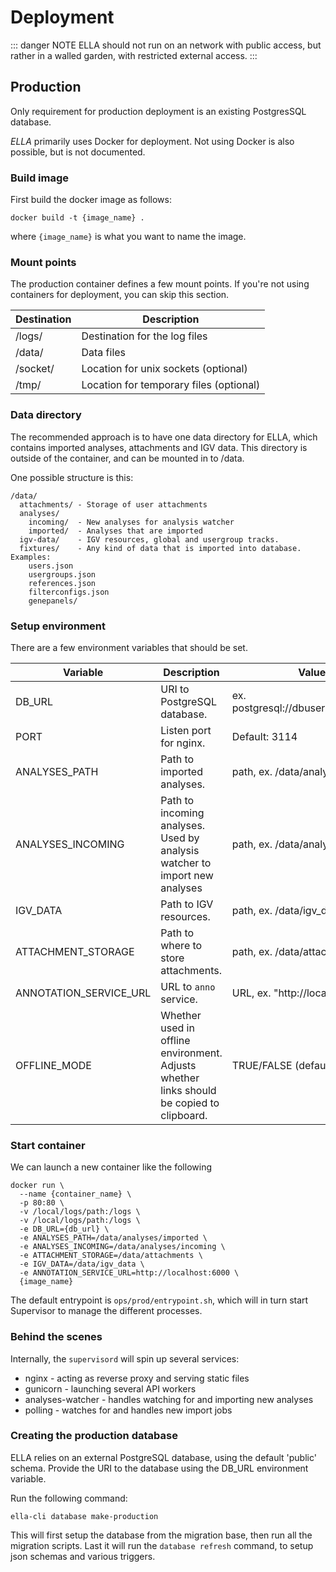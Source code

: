 # Deployment

::: danger NOTE
ELLA should not run on an network with public access, but rather in a walled garden, with restricted external access.
:::

## Production

Only requirement for production deployment is an existing PostgresSQL database.

*ELLA* primarily uses Docker for deployment. Not using Docker is also possible, but is not documented.

### Build image

First build the docker image as follows:

```
docker build -t {image_name} .
```

where `{image_name}` is what you want to name the image.

### Mount points

The production container defines a few mount points.
If you're not using containers for deployment, you can skip this section.

| Destination	| Description  	                          |
|------------	|----------------------	                  |
| /logs/      | Destination for the log files           |
| /data/      | Data files           	                  |
| /socket/    | Location for unix sockets (optional)    |
| /tmp/       | Location for temporary files (optional) |


### Data directory

The recommended approach is to have one data directory for ELLA, which contains imported analyses, attachments and IGV data. This directory is outside of the container, and can be mounted in to /data.

One possible structure is this:

```
/data/
  attachments/ - Storage of user attachments
  analyses/
    incoming/  - New analyses for analysis watcher
    imported/  - Analyses that are imported
  igv-data/    - IGV resources, global and usergroup tracks.
  fixtures/    - Any kind of data that is imported into database. Examples:
    users.json
    usergroups.json
    references.json
    filterconfigs.json
    genepanels/

```

### Setup environment

There are a few environment variables that should be set.

| Variable  	    | Description  	                                 | Values  |
|------------	    | ---------------------------------------------- | ------  |
| DB_URL    | URI to PostgreSQL database.	                         | ex. postgresql://dbuser@host/dbname   |
| PORT      | Listen port for nginx.	                         | Default: 3114   |
| ANALYSES_PATH   | Path to imported analyses. 	| path, ex. /data/analyses/imported |
| ANALYSES_INCOMING   | Path to incoming analyses. Used by analysis watcher to import new analyses 	| path, ex. /data/analyses/incoming |
| IGV_DATA   | Path to IGV resources. 	| path, ex. /data/igv_data |
| ATTACHMENT_STORAGE   | Path to where to store attachments. 	| path, ex. /data/attachments/ |
| ANNOTATION_SERVICE_URL   | URL to `anno` service. 	| URL, ex. "http://localhost:6000" |
| OFFLINE_MODE    | Whether used in offline environment. Adjusts whether links should be copied to clipboard.	| TRUE/FALSE (default: FALSE )    |


### Start container

We can launch a new container like the following

```
docker run \
  --name {container_name} \
  -p 80:80 \
  -v /local/logs/path:/logs \
  -v /local/logs/path:/logs \
  -e DB_URL={db_url} \
  -e ANALYSES_PATH=/data/analyses/imported \
  -e ANALYSES_INCOMING=/data/analyses/incoming \
  -e ATTACHMENT_STORAGE=/data/attachments \
  -e IGV_DATA=/data/igv_data \
  -e ANNOTATION_SERVICE_URL=http://localhost:6000 \
  {image_name}
```

The default entrypoint is `ops/prod/entrypoint.sh`, which will in turn start Supervisor to manage the different processes.

### Behind the scenes

Internally, the `supervisord` will spin up several services:

  - nginx - acting as reverse proxy and serving static files
  - gunicorn - launching several API workers
  - analyses-watcher - handles watching for and importing new analyses
  - polling - watches for and handles new import jobs


### Creating the production database

ELLA relies on an external PostgreSQL database, using the default 'public' schema.
Provide the URI to the database using the DB_URL environment variable.

Run the following command:

`ella-cli database make-production`

This will first setup the database from the migration base, then run all the migration scripts. Last it will run the `database refresh` command, to setup json schemas and various triggers.
